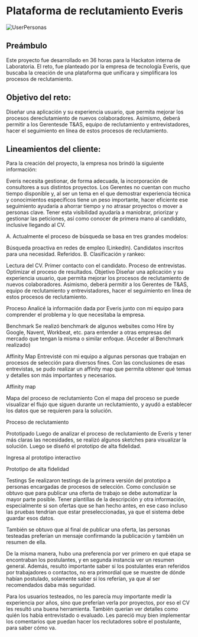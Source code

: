 # Plataforma de reclutamiento Everis

![UserPersonas](https://crisescobar.files.wordpress.com/2018/11/fotik.png)

## Preámbulo
Este proyecto fue desarrollado en 36 horas para la Hackaton interna de Laboratoria. El reto, fue planteado por la empresa de tecnología Everis, que buscaba la creación de una plataforma que unificara y simplificara los procesos de reclutamiento.

## Objetivo del reto:
Diseñar una aplicación y su experiencia usuario, que permita mejorar los procesos dereclutamiento de nuevos colaboradores. Asimismo, deberá permitir a los Gerentesde T&AS, equipo de reclutamiento y entrevistadores, hacer el seguimiento en línea de estos procesos de reclutamiento.


## Lineamientos del cliente:
Para la creación del proyecto, la empresa nos brindó la siguiente información: 

Everis necesita gestionar, de forma adecuada, la incorporación de consultores a sus distintos proyectos. Los Gerentes no cuentan con mucho tiempo disponible y, al ser un tema en el que demostrar experiencia técnica y conocimientos específicos tiene un peso importante, hacer eficiente ese seguimiento ayudaría a ahorrar tiempo y no atrasar proyectos o mover a personas clave. Tener esta visibilidad ayudaría a maniobrar, priorizar y gestionar las peticiones, así como conocer de primera mano al candidato, inclusive llegando al CV.

A. Actualmente el proceso de búsqueda se basa en tres grandes modelos:

Búsqueda proactiva en redes de empleo (LinkedIn).
Candidatos inscritos para una necesidad.
Referidos.
B. Clasificación y rankeo:

Lectura del CV.
Primer contacto con el candidato.
Proceso de entrevistas.
Optimizar el proceso de resultados.
Objetivo
Diseñar una aplicación y su experiencia usuario, que permita mejorar los procesos de reclutamiento de nuevos colaboradores. Asimismo, deberá permitir a los Gerentes de T&AS, equipo de reclutamiento y entrevistadores, hacer el seguimiento en línea de estos procesos de reclutamiento.























Proceso
Analicé la información dada por Everis junto con mi equipo para comprender el problema y lo que necesitaba la empresa.

Benchmark
Se realizó benchmark de algunos websites como Hire by Google, Navent, Workbeat, etc. para entender a otras empresas del mercado que tengan la misma o similar enfoque. (Acceder al Benchmark realizado)

Affinity Map
Entrevisté con mi equipo a algunas personas que trabajan en procesos de selección para diversos fines. Con las conclusiones de esas entrevistas, se pudo realizar un affinity map que permita obtener qué temas y detalles son más importantes y necesarios.

Affinity map

Mapa del proceso de reclutamiento
Con el mapa del proceso se puede visualizar el flujo que siguen durante un reclutamiento, y ayudó a establecer los datos que se requieren para la solución.

Proceso de reclutamiento

Prototipado
Luego de analizar el proceso de reclutamiento de Everis y tener más claras las necesidades, se realizó algunos sketches para visualizar la solución. Luego se diseñó el prototipo de alta fidelidad.

Ingresa al prototipo interactivo

Prototipo de alta fidelidad

Testings
Se realizaron testings de la primera versión del prototipo a personas encargadas de procesos de selección. Como conclusión se obtuvo que para publicar una oferta de trabajo se debe automatizar la mayor parte posible. Tener plantillas de la descripción y otra información, especialmente si son ofertas que se han hecho antes, en ese caso incluso las pruebas tendrían que estar preseleccionadas, ya que el sistema debe guardar esos datos.

También se obtuvo que al final de publicar una oferta, las personas testeadas preferían un mensaje confirmando la publicación y también un resumen de ella.

De la misma manera, hubo una preferencia por ver primero en qué etapa se encontraban los postulantes, y en segunda instancia ver un resumen general. Además, resultó importante saber si los postulantes eran referidos por trabajadores o contactos, no era primordial que se muestre de dónde habían postulado, solamente saber si los referían, ya que al ser recomendados daba más seguridad.

Para los usuarios testeados, no les parecía muy importante medir la experiencia por años, sino que preferían verla por proyectos, por eso el CV les resultó una buena herramienta. También querían ver detalles como quién los había entrevistado o evaluado. Les pareció muy bien implementar los comentarios que puedan hacer los reclutadores sobre el postulante, para saber cómo va.
